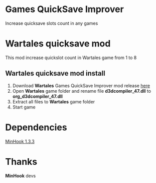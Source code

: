 # Games QuickSave Improver
Increase quicksave slots count in any games

# Wartales quicksave mod
This mod increase quickslot count in Wartales game from 1 to 8

## Wartales quicksave mod install
1. Download **Wartales** Games QuickSave Improver mod release [here](https://github.com/V10git/V10git-GamesQuickSaveImprover/releases/latest/download/WartalesQuickSaveImprover1.0.zip)
2. Open **Wartales** game folder and rename file **d3dcompiler_47.dll** to **org_d3dcompiler_47.dll**
3. Extract all files to **Wartales** game folder
4. Start game

# Dependencies
[MinHook 1.3.3](https://github.com/TsudaKageyu/minhook)

# Thanks
**MinHook** devs
